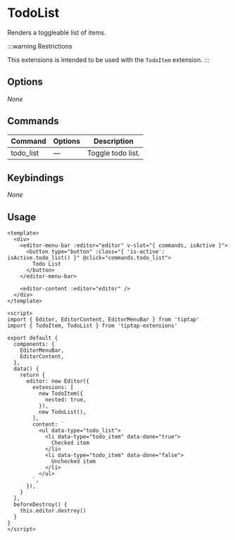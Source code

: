 # TodoList

Renders a toggleable list of items.

:::warning Restrictions

This extensions is intended to be used with the `TodoItem` extension.
:::

## Options

_None_

## Commands

| Command   | Options | Description       |
| --------- | ------- | ----------------- |
| todo_list | —       | Toggle todo list. |

## Keybindings

_None_

## Usage

```markup
<template>
  <div>
    <editor-menu-bar :editor="editor" v-slot="{ commands, isActive }">
      <button type="button" :class="{ 'is-active': isActive.todo_list() }" @click="commands.todo_list">
        Todo List
      </button>
    </editor-menu-bar>

    <editor-content :editor="editor" />
  </div>
</template>

<script>
import { Editor, EditorContent, EditorMenuBar } from 'tiptap'
import { TodoItem, TodoList } from 'tiptap-extensions'

export default {
  components: {
    EditorMenuBar,
    EditorContent,
  },
  data() {
    return {
      editor: new Editor({
        extensions: [
          new TodoItem({
            nested: true,
          }),
          new TodoList(),
        ],
        content: `
          <ul data-type="todo_list">
            <li data-type="todo_item" data-done="true">
              Checked item
            </li>
            <li data-type="todo_item" data-done="false">
              Unchecked item
            </li>
          </ul>
        `,
      }),
    }
  },
  beforeDestroy() {
    this.editor.destroy()
  }
}
</script>
```
